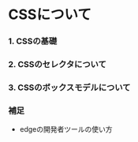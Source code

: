 # CSSについて

### 1. CSSの基礎


### 2. CSSのセレクタについて


### 3. CSSのボックスモデルについて


### 補足
- edgeの開発者ツールの使い方




